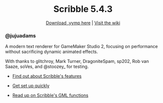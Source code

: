 <h1 align="center">Scribble 5.4.3</h1>

<p align="center"><a href="https://github.com/JujuAdams/scribble/releases/tag/5.4.3">Download .yymp here</a> | <a href="https://github.com/JujuAdams/scribble/wiki">Visit the wiki</a></p>

### @jujuadams

A modern text renderer for GameMaker Studio 2, focusing on performance without sacrificing dynamic animated effects.

With thanks to glitchroy, Mark Turner, DragoniteSpam, sp202, Rob van Saaze, soVes, and @stoozey_ for testing.

  - [Find out about Scribble's features](https://github.com/JujuAdams/scribble/wiki/Features)

  - [Get set up quickly](https://github.com/JujuAdams/scribble/wiki/Setting-Up)

  - [Read up on Scribble's GML functions](https://github.com/JujuAdams/scribble/wiki/GML-Functions)
